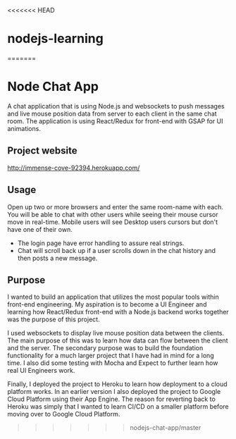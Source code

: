 <<<<<<< HEAD
# nodejs-learning
=======
# Node Chat App

A chat application that is using Node.js and websockets to push messages and live mouse position data from server to each client in the same chat room. The application is using React/Redux for front-end with GSAP for UI animations.

## Project website
http://immense-cove-92394.herokuapp.com/

## Usage
Open up two or more browsers and enter the same room-name with each. You will be able to chat with other users while seeing their mouse cursor move in real-time. Mobile users will see Desktop users cursors but don't have one of their own.

- The login page have error handling to assure real strings.
- Chat will scroll back up if a user scrolls down in the chat history and then posts a new message.

## Purpose

I wanted to build an application that utilizes the most popular tools within front-end engineering. My aspiration is to become a UI Engineer and learning how React/Redux front-end with a Node.js backend works together was the purpose of this project.

I used websockets to display live mouse position data between the clients. The main purpose of this was to learn how data can flow between the client and the server. The secondary purpose was to build the foundation functionality for a much larger project that I have had in mind for a long time. I also did some testing with Mocha and Expect to further learn how real UI Engineers work.

Finally, I deployed the project to Heroku to learn how deployment to a cloud platform works. In an earlier version I also deployed the project to Google Cloud Platform using their App Engine. The reason for reverting back to Heroku was simply that I wanted to learn CI/CD on a smaller platform before moving over to Google Cloud Platform.
>>>>>>> nodejs-chat-app/master

